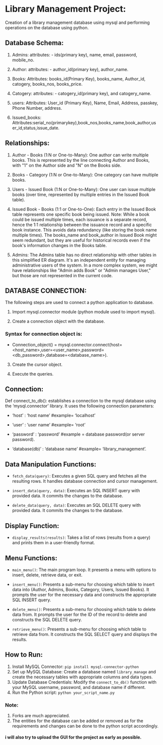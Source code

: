 # Library Management Project:


Creation of a library management database using mysql and performing operations on the database using python.


## Database Schema:

1. Admins: attributes: - ids(primary key), name, email, password, mobile_no.

2. Author: attributes: - author_id(primary key), author_name.

3. Books: Attributes: books_id(Primary Key), books_name, Author_id, catogery, books_nos, books_price.

4. Catogery: attributes: -  catogery_id(primary key), and catogery_name.

5. users: Attributes: User_id (Primary Key), Name, Email, Address, passkey, Phone Number, address.

6. Issued_books: Attributes:serial_no(primarykey),book_nos,books_name,book_author,user_id,status,issue_date.


## Relationships:

1. Author - Books (1:N or One-to-Many): One author can write multiple books. This is represented by the line connecting Author and Books, with "1" on the Author side and "N" on the Books side.

2. Books - Category (1:N or One-to-Many): One category can have multiple books.

3. Users - Issued Book (1:N or One-to-Many): One user can issue multiple books (over time, represented by multiple entries in the Issued Book table).

4. Issued Book - Books (1:1 or One-to-One): Each entry in the Issued Book table represents one specific book being issued. Note: While a book could be issued multiple times, each issuance is a separate record, hence the 1:1 relationship between the issuance record and a specific book instance. This avoids data redundancy (like storing the book name multiple times). The books_name and book_author in Issued Book might seem redundant, but they are useful for historical records even if the book's information changes in the Books table.

5. Admins: The Admins table has no direct relationship with other tables in this simplified ER diagram. It's an independent entity for managing administrative users of the system. In a more complex system, we might have relationships like "Admin adds Book" or "Admin manages User," but those are not represented in the current code.


## DATABASE CONNECTION:

The following steps are used to connect a python application to database.

1.	Import mysql.connector  module (python module used to import mysql).

2.	Create a connection object with the database.

### Syntax for connection object is:

* Connection_object() = mysql.connector.connect(host=<host_name>,user=<user_name>,password=<db_password>,database=<database_name>).

3.	Create the cursor object.

4.	Execute the queries.


## Connection:

Def connect_to_db(): establishes a connection to the mysql database using the ‘mysql.connector’ library. It uses the following connection parameters:

* ‘host’ : ‘host name’   #example= ‘localhost’

* ‘user’ : ’user name’    #example= ‘root’

* ‘password’ : ‘password’   #example = database password(or server password).

* ‘database(db)’ : ‘database name’   #example= ‘library_management’.


## Data Manipulation Functions:

* `fetch_data(query)`: Executes a given SQL query and fetches all the resulting rows. It handles database connection and cursor management. 

*  `insert_data(query, data)`: Executes an SQL INSERT query with provided data. It commits the changes to the database. 

*  `delete_data(query, data)`: Executes an SQL DELETE query with provided data. It commits the changes to the database.


## Display Function:

* `display_results(results)`: Takes a list of rows (results from a query) and prints them in a user-friendly format.


## Menu Functions:
 
 * `main_menu()`: The main program loop. It presents a menu with options to insert, delete, retrieve data, or exit.

*  `insert_menu()`: Presents a sub-menu for choosing which table to insert data into (Author, Admins, Books, Category, Users, Issued Books). It prompts the user for the necessary data and constructs the appropriate SQL INSERT query. 

* `delete_menu()`: Presents a sub-menu for choosing which table to delete data from. It prompts the user for the ID of the record to delete and constructs the SQL DELETE query. 

* `retrieve_menu()`: Presents a sub-menu for choosing which table to retrieve data from. It constructs the SQL SELECT query and displays the results.


## How to Run:

1. Install MySQL Connector: `pip install mysql-connector-python` 
2. Set up MySQL Database: Create a database named `library_manage` and create the necessary tables with appropriate columns and data types. 
3. Update Database Credentials: Modify the `connect_to_db()` function with your MySQL username, password, and database name if different. 
4. Run the Python script: `python your_script_name.py`


### Note:
1. Forks are much appreciated.
2. The entities for the database can be added or removed as for the requirements and changes can be done to the python script accordingly.
#### i will also try to upload the GUI for the project as early as possible.
